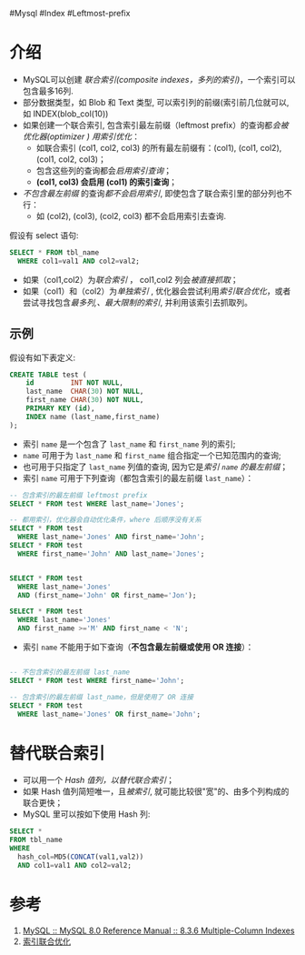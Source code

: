 #Mysql #Index #Leftmost-prefix

# 介绍
- MySQL可以创建 *联合索引(composite indexes，多列的索引)*，一个索引可以包含最多16列. 
- 部分数据类型，如 Blob 和 Text 类型, 可以索引列的前缀(索引前几位就可以, 如 INDEX(blob_col(10))
- 如果创建一个联合索引, 包含索引最左前缀（leftmost prefix）的查询都*会被优化器(optimizer ) 用索引优化*：
	- 如联合索引 (col1, col2, col3) 的所有最左前缀有：(col1), (col1, col2), (col1, col2, col3)；
	- 包含这些列的查询都会*启用索引查询*；
	- **(col1, col3) 会启用 (col1) 的索引查询**；
- *不包含最左前缀* 的查询*都不会启用索引*, 即使包含了联合索引里的部分列也不行：
	- 如 (col2), (col3), (col2, col3) 都不会启用索引去查询.  

假设有 select 语句:
```sql
SELECT * FROM tbl_name
  WHERE col1=val1 AND col2=val2;
```
- 如果（col1,col2）为*联合索引* ， col1,col2 列会*被直接抓取*；
- 如果（col1）和（col2）为*单独索引* , 优化器会尝试利用*索引联合优化*，或者尝试寻找包含*最多列,、最大限制的索引*, 并利用该索引去抓取列。

## 示例
假设有如下表定义:

```sql
CREATE TABLE test (
    id         INT NOT NULL,
    last_name  CHAR(30) NOT NULL,
    first_name CHAR(30) NOT NULL,
    PRIMARY KEY (id),
    INDEX name (last_name,first_name)
);
```

- 索引 `name` 是一个包含了 `last_name` 和 `first_name` 列的索引;
- `name` 可用于为 `last_name` 和 `first_name` 组合指定一个已知范围内的查询;
- 也可用于只指定了 `last_name` 列值的查询, 因为它是*索引 `name` 的最左前缀*；
-  索引 `name` 可用于下列查询（都包含索引的最左前缀 `last_name`）：
```sql
-- 包含索引的最左前缀 leftmost prefix
SELECT * FROM test WHERE last_name='Jones';

-- 都用索引，优化器会自动优化条件，where 后顺序没有关系
SELECT * FROM test
  WHERE last_name='Jones' AND first_name='John';
SELECT * FROM test
  WHERE first_name='John' AND last_name='Jones';


SELECT * FROM test
  WHERE last_name='Jones'
  AND (first_name='John' OR first_name='Jon');

SELECT * FROM test
  WHERE last_name='Jones'
  AND first_name >='M' AND first_name < 'N';
```

- 索引 `name` 不能用于如下查询（**不包含最左前缀或使用 OR 连接**）：
```sql

-- 不包含索引的最左前缀 last_name
SELECT * FROM test WHERE first_name='John';

-- 包含索引的最左前缀 last_name，但是使用了 OR 连接
SELECT * FROM test
  WHERE last_name='Jones' OR first_name='John';
```

  
  
# 替代联合索引
- 可以用一个 *Hash 值列，以替代联合索引*；
- 如果 Hash 值列简短唯一，且*被索引*, 就可能比较很"宽"的、由多个列构成的联合更快；
- MySQL 里可以按如下使用 Hash 列:

```sql
SELECT * 
FROM tbl_name
WHERE 
  hash_col=MD5(CONCAT(val1,val2))
  AND col1=val1 AND col2=val2;
```



# 参考
1. [MySQL :: MySQL 8.0 Reference Manual :: 8.3.6 Multiple-Column Indexes](https://dev.mysql.com/doc/refman/8.0/en/multiple-column-indexes.html)
2. [索引联合优化](https://dev.mysql.com/doc/refman/8.0/en/index-merge-optimization.html)